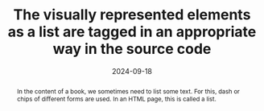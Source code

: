 ---
title: The visually represented elements as a list are tagged in an appropriate way in the source code
abstract: In the content of a book, we sometimes need to list some text. For this, dash or chips of different forms are used. In an HTML page, this is called a list.
categories:
  - Structure and Code
agrege: O4228-E073
opquast: 4 228
indiceebook: "73"
description: Rule 073
before: "072"
weight: "073"
after: "074"
actif: "1"
layout: rules
date: 2024-09-18
tags:
  - display
  - Readability
objectif:
  - Improve text readability
  - Structure list content
Meo:
  - Use HTML tags `ul` (for unordered lists) and `ol` (for ordered lists) to enclose the content of each list, and use the `li` tags for each list item. The chip shape is chosen in CSS.
  - Definitions lists are to be marked with the tags `dl`, `dt` and `dd`
Controle:
  - "Check the source code of the HTML page of epub&nbsp;: Lists must be in a `ul` tag, `ol` or `dl` and each element is in a `li`, `dt` or `dd` tag"
epubcheck: null
ace: null
humancheck: true
ReadiumGoToolkit: null
Source:
  - Opquast
Referentiel:
  - "[Web Content Accessibility Guidelines (WCAG)](https://www.w3.org/WAI/standards-guidelines/wcag/)"
steps:
  - Crafting
---